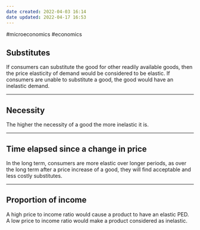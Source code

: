 ```yaml
---
date created: 2022-04-03 16:14
date updated: 2022-04-17 16:53
---
```


#microeconomics #economics

## Substitutes

If consumers can substitute the good for other readily available goods, then the price elasticity of demand would be considered to be elastic. If consumers are unable to substitute a good, the good would have an inelastic demand.

---

## Necessity

The higher the necessity of a good the more inelastic it is.

---

## Time elapsed since a change in price

In the long term, consumers are more elastic over longer periods, as over the long term after a price increase of a good, they will find acceptable and less costly substitutes.

---

## Proportion of income

A high price to income ratio would cause a product to have an elastic PED.
A low price to income ratio would make a product considered as inelastic.
